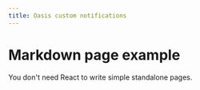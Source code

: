 ```yaml
---
title: Oasis custom notifications
---
```


# Markdown page example

You don't need React to write simple standalone pages.
